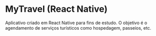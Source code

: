 # MyTravel (React Native)
Aplicativo criado em React Native para fins de estudo. O objetivo é o agendamento de serviços turísticos como hospedagem, passeios, etc.
